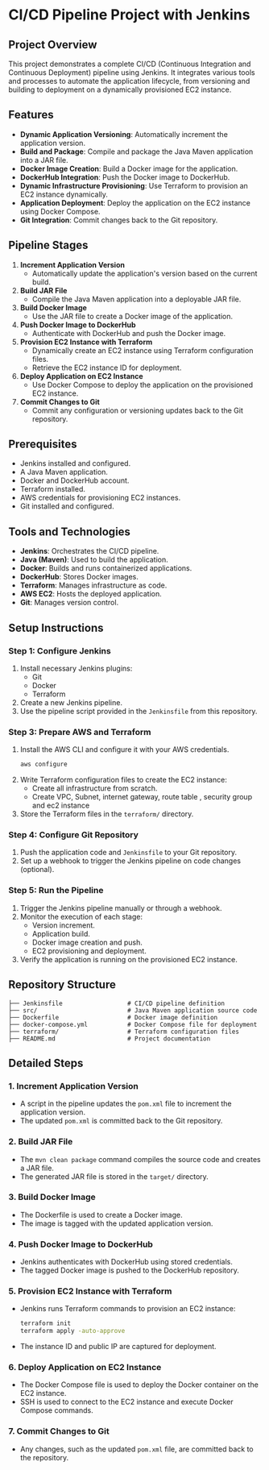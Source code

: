 # CI/CD Pipeline Project with Jenkins

## Project Overview
This project demonstrates a complete CI/CD (Continuous Integration and Continuous Deployment) pipeline using Jenkins. It integrates various tools and processes to automate the application lifecycle, from versioning and building to deployment on a dynamically provisioned EC2 instance.

## Features
- **Dynamic Application Versioning**: Automatically increment the application version.
- **Build and Package**: Compile and package the Java Maven application into a JAR file.
- **Docker Image Creation**: Build a Docker image for the application.
- **DockerHub Integration**: Push the Docker image to DockerHub.
- **Dynamic Infrastructure Provisioning**: Use Terraform to provision an EC2 instance dynamically.
- **Application Deployment**: Deploy the application on the EC2 instance using Docker Compose.
- **Git Integration**: Commit changes back to the Git repository.

## Pipeline Stages
1. **Increment Application Version**
   - Automatically update the application's version based on the current build.
2. **Build JAR File**
   - Compile the Java Maven application into a deployable JAR file.
3. **Build Docker Image**
   - Use the JAR file to create a Docker image of the application.
4. **Push Docker Image to DockerHub**
   - Authenticate with DockerHub and push the Docker image.
5. **Provision EC2 Instance with Terraform**
   - Dynamically create an EC2 instance using Terraform configuration files.
   - Retrieve the EC2 instance ID for deployment.
6. **Deploy Application on EC2 Instance**
   - Use Docker Compose to deploy the application on the provisioned EC2 instance.
7. **Commit Changes to Git**
   - Commit any configuration or versioning updates back to the Git repository.

## Prerequisites
- Jenkins installed and configured.
- A Java Maven application.
- Docker and DockerHub account.
- Terraform installed.
- AWS credentials for provisioning EC2 instances.
- Git installed and configured.

## Tools and Technologies
- **Jenkins**: Orchestrates the CI/CD pipeline.
- **Java (Maven)**: Used to build the application.
- **Docker**: Builds and runs containerized applications.
- **DockerHub**: Stores Docker images.
- **Terraform**: Manages infrastructure as code.
- **AWS EC2**: Hosts the deployed application.
- **Git**: Manages version control.

## Setup Instructions

### Step 1: Configure Jenkins
1. Install necessary Jenkins plugins:
   - Git
   - Docker 
   - Terraform
2. Create a new Jenkins pipeline.
3. Use the pipeline script provided in the `Jenkinsfile` from this repository.


### Step 3: Prepare AWS and Terraform
1. Install the AWS CLI and configure it with your AWS credentials.
   ```bash
   aws configure
   ```
2. Write Terraform configuration files to create the EC2 instance:
   - Create all infrastructure from scratch.
   - Create VPC, Subnet, internet gateway, route table , security group and ec2 instance
3. Store the Terraform files in the `terraform/` directory.

### Step 4: Configure Git Repository
1. Push the application code and `Jenkinsfile` to your Git repository.
2. Set up a webhook to trigger the Jenkins pipeline on code changes (optional).

### Step 5: Run the Pipeline
1. Trigger the Jenkins pipeline manually or through a webhook.
2. Monitor the execution of each stage:
   - Version increment.
   - Application build.
   - Docker image creation and push.
   - EC2 provisioning and deployment.
3. Verify the application is running on the provisioned EC2 instance.

## Repository Structure
```
├── Jenkinsfile                  # CI/CD pipeline definition
├── src/                         # Java Maven application source code
├── Dockerfile                   # Docker image definition
├── docker-compose.yml           # Docker Compose file for deployment
├── terraform/                   # Terraform configuration files
├── README.md                    # Project documentation
```

## Detailed Steps

### 1. Increment Application Version
- A script in the pipeline updates the `pom.xml` file to increment the application version.
- The updated `pom.xml` is committed back to the Git repository.

### 2. Build JAR File
- The `mvn clean package` command compiles the source code and creates a JAR file.
- The generated JAR file is stored in the `target/` directory.

### 3. Build Docker Image
- The Dockerfile is used to create a Docker image.
- The image is tagged with the updated application version.

### 4. Push Docker Image to DockerHub
- Jenkins authenticates with DockerHub using stored credentials.
- The tagged Docker image is pushed to the DockerHub repository.

### 5. Provision EC2 Instance with Terraform
- Jenkins runs Terraform commands to provision an EC2 instance:
   ```bash
   terraform init
   terraform apply -auto-approve
   ```
- The instance ID and public IP are captured for deployment.

### 6. Deploy Application on EC2 Instance
- The Docker Compose file is used to deploy the Docker container on the EC2 instance.
- SSH is used to connect to the EC2 instance and execute Docker Compose commands.

### 7. Commit Changes to Git
- Any changes, such as the updated `pom.xml` file, are committed back to the repository.



